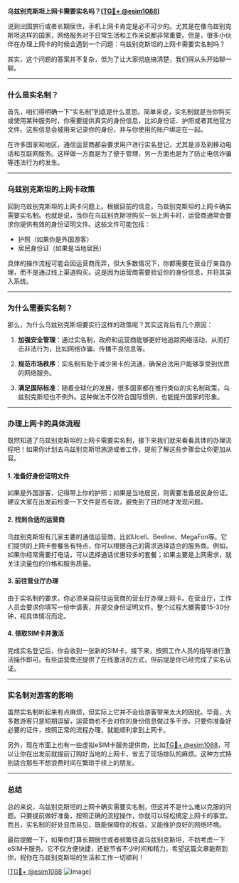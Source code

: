 **乌兹别克斯坦上网卡需要实名吗？[[TG💪+ @esim1088](https://t.me/s/esim1088)]**

说到出国旅行或者长期居住，手机上网卡肯定是必不可少的。尤其是在像乌兹别克斯坦这样的国家，网络服务对于日常生活和工作来说都非常重要。但是，很多小伙伴在办理上网卡的时候会遇到一个问题：乌兹别克斯坦的上网卡需要实名制吗？

其实，这个问题的答案并不复杂，但为了让大家彻底搞清楚，我们得从头开始聊一聊。

---

### 什么是实名制？

首先，咱们得明确一下“实名制”到底是什么意思。简单来说，实名制就是当你购买或使用某种服务时，你需要提供真实的身份信息，比如身份证、护照或者其他官方文件。这些信息会被用来记录你的身份，并与你使用的账户绑定在一起。

在许多国家和地区，通信运营商都会要求用户进行实名登记，尤其是涉及到移动电话和互联网服务。这样做一方面是为了便于管理，另一方面也是为了防止电信诈骗等违法行为的发生。

---

### 乌兹别克斯坦的上网卡政策

回到乌兹别克斯坦的上网卡问题上。根据目前的信息，乌兹别克斯坦的上网卡确实需要实名制。也就是说，当你在乌兹别克斯坦购买一张上网卡时，运营商通常会要求你提供有效的身份证明文件。这些文件可能包括：

- 护照（如果你是外国游客）
- 居民身份证（如果是当地居民）

具体的操作流程可能会因运营商而异，但大多数情况下，你都需要在营业厅亲自办理，而不是通过线上渠道购买。这是因为运营商需要验证你的身份信息，并将其录入系统。

---

### 为什么需要实名制？

那么，为什么乌兹别克斯坦要实行这样的政策呢？其实这背后有几个原因：

1. **加强安全管理**：通过实名制，政府和运营商能够更好地追踪网络活动，从而打击非法行为，比如网络诈骗、传播不良信息等。
   
2. **规范市场秩序**：实名制有助于减少黑卡的流通，确保合法用户能够享受到优质的网络服务。

3. **满足国际标准**：随着全球化的发展，很多国家都在推行类似的实名制政策，乌兹别克斯坦也不例外。这种做法不仅符合国际惯例，也能提升国家的形象。

---

### 办理上网卡的具体流程

既然知道了乌兹别克斯坦的上网卡需要实名制，接下来我们就来看看具体的办理流程吧！如果你计划去乌兹别克斯坦旅游或者工作，提前了解这些步骤会让你更加从容。

#### 1. 准备好身份证明文件

如果是外国游客，记得带上你的护照；如果是当地居民，则需要准备居民身份证。建议大家在出发前检查一下文件是否有效，避免到了目的地才发现问题。

#### 2. 找到合适的运营商

乌兹别克斯坦有几家主要的通信运营商，比如Ucell、Beeline、MegaFon等。它们提供的上网卡套餐各有特点，你可以根据自己的需求选择适合的服务商。例如，如果你经常需要打电话，可以选择通话优惠较多的套餐；如果主要是上网需求，就关注流量包的价格和服务质量。

#### 3. 前往营业厅办理

由于实名制的要求，你必须亲自前往运营商的营业厅办理上网卡。在营业厅，工作人员会要求你填写一份申请表，并提交身份证明文件。整个过程大概需要15-30分钟，视具体情况而定。

#### 4. 领取SIM卡并激活

完成实名登记后，你会收到一张新的SIM卡。接下来，按照工作人员的指导进行激活操作即可。有些运营商还提供了在线激活的方式，但前提是你已经完成了实名认证。

---

### 实名制对游客的影响

虽然实名制听起来有点麻烦，但实际上它并不会给游客带来太大的困扰。毕竟，大多数游客只是短期逗留，运营商也不会对你的身份信息做过多干涉。只要你准备好必要的证件，按照正常的流程办理，就能顺利拿到上网卡。

另外，现在市面上也有一些虚拟eSIM卡服务提供商，比如[TG💪+ @esim1088](https://t.me/s/esim1088)，可以让你在出发前就提前订购好当地的上网卡，省去了现场排队的麻烦。这种方式特别适合那些不想浪费时间在繁琐手续上的朋友。

---

### 总结

总的来说，乌兹别克斯坦的上网卡确实需要实名制，但这并不是什么难以克服的问题。只要提前做好准备，按照正确的流程操作，你就可以轻松搞定上网卡的事宜。而且，实名制的好处显而易见，既能保障你的权益，又能维护良好的网络环境。

最后提醒一下，如果你打算长期居住或者频繁往返乌兹别克斯坦，不妨考虑一下eSIM卡服务。它不仅方便快捷，还能节省不少时间和精力。希望这篇文章能帮到你，祝你在乌兹别克斯坦的生活和工作一切顺利！

[[TG💪+ @esim1088](https://t.me/s/esim1088) ![Image](https://i.postimg.cc/4NQfJmqS/Snipaste-2025-05-13-00-14-12.png)]